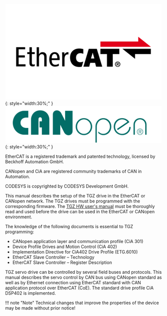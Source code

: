 ![ECAT logo](../../../../source/img/ECATlogo1.png){: style="width:30%;" }
![CANopen logo](../../../../source/img/CANopenLogo1.png){: style="width:30%;" }   

EtherCAT is a registered trademark and patented technology, licensed by Beckhoff Automation GmbH.   

CANopen and CiA are registered community trademarks of CAN in Automation.   

CODESYS is copyrighted by CODESYS Development GmbH.   

This manual describes the setup of the TGZ drive in the EtherCAT or CANopen network. The TGZ drives must be programmed with the corresponding firmware.
The [TGZ HW user's manual](../../../../CZ/TGZ/TGZ-D-48-13/md/mark.md) must be thoroughly read and used before the drive can be used in the EtherCAT or CANopen environment.

The knowledge of the following documents is essential to TGZ programming:

- CANopen application layer and communication profile (CiA 301)
- Device Profile Drives and Motion Control (CiA 402)
- Implementation Directive for CiA402 Drive Profile (ETG.6010)
- EtherCAT Slave Controller – Technology
- EtherCAT Slave Controller – Register Description

TGZ servo drive can be controlled by several field buses and protocols.
This manual describes the servo control by CAN bus using CANopen standard as well as by Ethernet connection using EtherCAT standard with CAN application protocol over EtherCAT (CoE).
The standard drive profile CiA DSP402 is implemented.

!!! note "Note"
	Technical changes that improve the properties of the device may be made without prior notice!